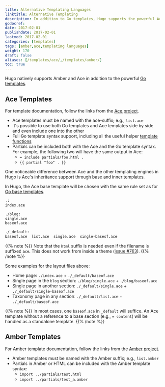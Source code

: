 ```yaml
---
title: Alternative Templating Languages
linktitle: Alternative Templating
description: In addition to Go templates, Hugo supports the powerful Ace templating from @yosssi and Amber templating from @eknkc.
godocref:
date: 2017-02-01
publishdate: 2017-02-01
lastmod: 2017-02-01
categories: [templates]
tags: [amber,ace,templating languages]
weight: 170
draft: false
aliases: [/templates/ace/,/templates/amber/]
toc: true
---
```


Hugo natively supports Amber and Ace in addition to the powerful [Go templates][].

## Ace Templates

For template documentation, follow the links from the [Ace project](https://github.com/yosssi/ace).

* Ace templates must be named with the ace-suffix; e.g., `list.ace`
* It's possible to use both Go templates and Ace templates side by side and even include one into the other
* Full Go template syntax support, including all the useful helper [template functions][]
* Partials can be included both with the Ace and the Go template syntax. For example, the following two will have the same output in Ace:
    * `= include partials/foo.html .`
    * `{{ partial "foo" . }}`

One noticeable difference between Ace and the other templating engines in Hugo is [Ace's inheritance support through base and inner templates][aceinheritance].

In Hugo, the Ace base template will be chosen with the same rule set as for [Go base templates][].

```bash
.:
index.ace

./blog:
single.ace
baseof.ace

./_default:
baseof.ace  list.ace  single.ace  single-baseof.ace
```

{{% note %}}
Note that the `html` suffix is needed even if the filename is suffixed `ace`. This does not work from inside a theme ([issue #763](https://github.com/spf13/hugo/issues/763)).
{{% /note %}}

Some examples for the layout files above:

* Home page: `./index.ace` +  `./_default/baseof.ace`
* Single page in the `blog` section: `./blog/single.ace` +  `./blog/baseof.ace`
* Single page in another section: `./_default/single.ace` +  `./_default/single-baseof.ace`
* Taxonomy page in any section: `./_default/list.ace` +  `./_default/baseof.ace`

{{% note %}}
In most cases, one `baseof.ace` in `_default` will suffice. An Ace template without a reference to a base section (e.g., `= content`) will be handled as a standalone template.
{{% /note %}}

## Amber Templates

For Amber template documentation, follow the links from the [Amber project][].

* Amber templates must be named with the Amber suffix; e.g., `list.amber`
* Partials in Amber or HTML can be included with the Amber template syntax:
    * `import ../partials/test.html `
    * `import ../partials/test_a.amber `

[aceinheritance]: https://github.com/yosssi/ace/tree/master/examples/base_inner_template
[Amber Project]: https://github.com/eknkc/amber
[template functions]: /functions/
[Go templates]: /templates/introduction/
[Go base templates]: /templates/base/